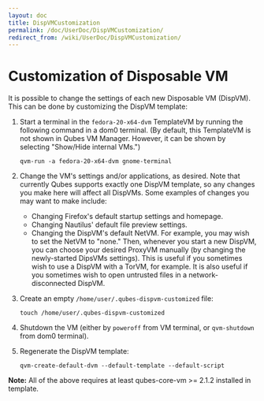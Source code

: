 ```yaml
---
layout: doc
title: DispVMCustomization
permalink: /doc/UserDoc/DispVMCustomization/
redirect_from: /wiki/UserDoc/DispVMCustomization/
---
```


Customization of Disposable VM
==============================

It is possible to change the settings of each new Disposable VM (DispVM). This can be done by customizing the DispVM template:

1.  Start a terminal in the `fedora-20-x64-dvm` TemplateVM by running the following command in a dom0 terminal. (By default, this TemplateVM is not shown in Qubes VM Manager. However, it can be shown by selecting "Show/Hide internal VMs.")

    ```
    qvm-run -a fedora-20-x64-dvm gnome-terminal
    ```

2.  Change the VM's settings and/or applications, as desired. Note that currently Qubes supports exactly one DispVM template, so any changes you make here will affect all DispVMs. Some examples of changes you may want to make include:
    -   Changing Firefox's default startup settings and homepage.
    -   Changing Nautilus' default file preview settings.
    -   Changing the DispVM's default NetVM. For example, you may wish to set the NetVM to "none." Then, whenever you start a new DispVM, you can choose your desired ProxyVM manually (by changing the newly-started DipsVMs settings). This is useful if you sometimes wish to use a DispVM with a TorVM, for example. It is also useful if you sometimes wish to open untrusted files in a network-disconnected DispVM.

3.  Create an empty `/home/user/.qubes-dispvm-customized` file:

    ```
    touch /home/user/.qubes-dispvm-customized
    ```

4.  Shutdown the VM (either by `poweroff` from VM terminal, or `qvm-shutdown` from dom0 terminal).
5.  Regenerate the DispVM template:

    ```
    qvm-create-default-dvm --default-template --default-script
    ```

**Note:** All of the above requires at least qubes-core-vm \>= 2.1.2 installed in template.
